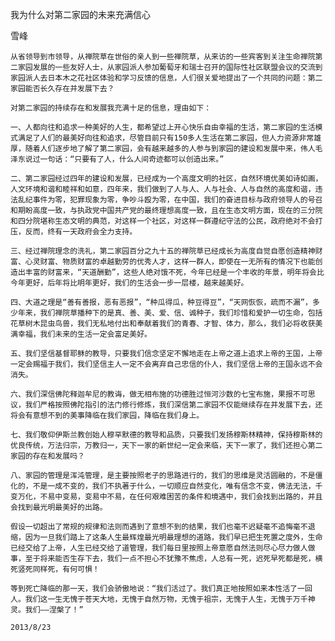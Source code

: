 我为什么对第二家园的未来充满信心

雪峰


    从省领导到市领导，从禅院草在世俗的亲人到一些禅院草，从来访的一些宾客到关注生命禅院第二家园发展的一些友好人士，从家园派人参加葡萄牙和瑞士召开的国际性社区联盟会议的交流到家园派人去日本木之花社区体验和学习反馈的信息，人们很关爱地提出了一个共同的问题：第二家园能否长久存在并发展下去？

    对第二家园的持续存在和发展我充满十足的信息，理由如下：

    一、人都向往和追求一种美好的人生，都希望过上开心快乐自由幸福的生活，第二家园的生活模式满足了人们的最美好向往和追求，尽管目前只有150多人生活在第二家园，但人力资源非常雄厚，随着人们逐步地了解了第二家园，会有越来越多的人参与到家园的建设和发展中来，伟人毛泽东说过一句话：“只要有了人，什么人间奇迹都可以创造出来。”

    二、第二家园经过四年的建设和发展，已经成为一个高度文明的社区，自然环境优美如诗如画，人文环境和谐和睦祥和如意，四年来，我们做到了人与人、人与社会、人与自然的高度和谐，违法乱纪事件为零，犯罪现象为零，争吵斗殴为零，在中国，我们的奋进目标与政府领导人的号召和期盼高度一致，与执政党中国共产党的最终理想高度一致，且在生态文明方面，现在的三分院和四分院堪称生态文明的典范，对这样一个社区，对这样一群遵纪守法的公民，政府绝对不会打压，反而，终有一天政府会全力支持。

    三、经过禅院理念的洗礼，第二家园百分之九十五的禅院草已经成长为高度自觉自愿创造精神财富、心灵财富、物质财富的卓越勤劳的优秀人才，这样一群人，即使在一无所有的情况下也能创造出丰富的财富来，“天道酬勤”，这些人绝对饿不死，今年已经是一个丰收的年景，明年将会比今年更好，后年将比明年更好，我们的生活会一步一层楼，越来越美好。

    四、大道之理是“善有善报，恶有恶报”，“种瓜得瓜，种豆得豆”，“天网恢恢，疏而不漏”，多少年来，我们禅院草播种下的是真、善、美、爱、信、诚种子，我们珍惜和爱护一切生命，包括花草树木昆虫鸟兽，我们无私地付出和奉献着我们的青春、才智、体力，那么，我们必将收获美满幸福，我们未来的生活一定会富足美好。

    五、我们坚信基督耶稣的教导，只要我们信念坚定不懈地走在上帝之道上追求上帝的王国，上帝一定会赐福于我们，我们坚信主人一定不会离弃自己忠信的仆人，我们坚信上帝的王国永远不会消失。

    六、我们深信佛陀释迦牟尼的教诲，做无相布施的功德胜过恒河沙数的七宝布施，果报不可思议，我们严格按照佛陀指引的法门修行修炼，我们深信第二家园不仅能继续存在并发展下去，还将会有意想不到的美事降临在我们家园，降临在我们身上。

    七、我们敬仰伊斯兰教创始人穆罕默德的教导和品质，只要我们发扬穆斯林精神，保持穆斯林的优良传统，万法归宗，万教归一，天下一家的新世纪一定会来临，天下一家了，我们还担心第二家园的存在和发展吗？

    八、家园的管理是浑沌管理，是主要按照老子的思路进行的，我们的思维是灵活圆融的，不是僵化的，不是一成不变的，我们不执著于什么，一切顺应自然变化，唯有信念不变，佛法无法，千变万化，不易中变易，变易中不易，在任何艰难困苦的条件和境遇中，我们会找到出路的，并且会找到最光明最美好的出路。

    假设一切超出了常规的规律和法则而遇到了意想不到的结果，我们也毫不迟疑毫不追悔毫不退缩，因为一旦我们踏上了这条人生最辉煌最光明最理想的道路，我们早已把生死置之度外，生命已经交给了上帝，人生已经交给了道管理，我们每日里按照上帝意愿自然法则尽心尽力做人做事，至于将来能否生存下去，我们一点不担心不犹豫不焦虑，人总有一死，迟死早死都是死，横死竖死同样死，有何可惧！

    等到死亡降临的那一天，我们会骄傲地说：“我们活过了。我们真正地按照如来本性活了一回人。我们这一生无愧于苍天大地，无愧于自然万物，无愧于祖宗，无愧于人生，无愧于万千神灵。我们——涅槃了！”

    2013/8/23



